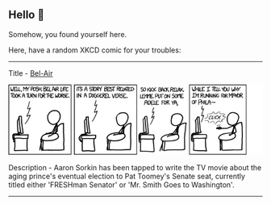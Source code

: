 ## Hello 👀

Somehow, you found yourself here.

Here, have a random XKCD comic for your troubles:

-----------------------------------

Title - [Bel-Air](https://xkcd.com/1059)

![Bel-Air](./random_comic.png)

Description - Aaron Sorkin has been tapped to write the TV movie about the aging prince's eventual election to Pat Toomey's Senate seat, currently titled either 'FRESHman Senator' or 'Mr. Smith Goes to Washington'.

-----------------------------------